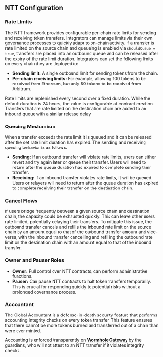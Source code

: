## NTT Configuration

### Rate Limits

The NTT framework provides configurable per-chain rate limits for sending and receiving token transfers. Integrators can manage limits via their own governance processes to quickly adapt to on-chain activity. If a transfer is rate limited on the source chain and queueing is enabled via `shouldQueue = true`, transfers are placed into an outbound queue and can be released after the expiry of the rate limit duration. Integrators can set the following limits on every chain they are deployed to:

*    **Sending limit:** A single outbound limit for sending tokens from the chain.
*    **Per-chain receiving limits:** For example, allowing 100 tokens to be received from Ethereum, but only 50 tokens to be received from Arbitrum.

Rate limits are replenished every second over a fixed duration. While the default duration is 24 hours, the value is configurable at contract creation. Transfers that are rate limited on the destination chain are added to an inbound queue with a similar release delay.

### Queuing Mechanism

When a transfer exceeds the rate limit it is queued and it can be released after the set rate limit duration has expired. The sending and receiving queuing behavior is as follows:

*   **Sending:** If an outbound transfer will violate rate limits, users can either revert and try again later or queue their transfer. Users will need to return after the queue duration has expired to complete sending their transfer.
*   **Receiving:** If an inbound transfer violates rate limits, it will be queued. Users or relayers will need to return after the queue duration has expired to complete receiving their transfer on the destination chain.
    
### Cancel Flows
    
If users bridge frequently between a given source chain and destination chain, the capacity could be exhausted quickly. This can leave other users rate limited, potentially delaying their transfers. To mitigate this issue, the outbound transfer cancels and refills the inbound rate limit on the source chain by an amount equal to that of the outbound transfer amount and vice-versa, with the inbound transfer cancelling and refilling the outbound rate limit on the destination chain with an amount equal to that of the inbound transfer.

### Owner and Pauser Roles

*   **Owner:** Full control over NTT contracts, can perform administrative functions.
*   **Pauser:** Can pause NTT contracts to halt token transfers temporarily. This is crucial for responding quickly to potential risks without a prolonged governance process.

### Accountant

The Global Accountant is a defense-in-depth security feature that performs accounting integrity checks on every token transfer. This feature ensures that there cannot be more tokens burned and transferred out of a chain than were ever minted.

Accounting is enforced transparently on [**Wormhole Gateway**](https://wormhole.com/gateway/) by the guardians, who will not attest to an NTT transfer if it violates integrity checks.
